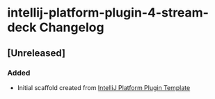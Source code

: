 <!-- Keep a Changelog guide -> https://keepachangelog.com -->

# intellij-platform-plugin-4-stream-deck Changelog

## [Unreleased]
### Added
- Initial scaffold created from [IntelliJ Platform Plugin Template](https://github.com/JetBrains/intellij-platform-plugin-template)
